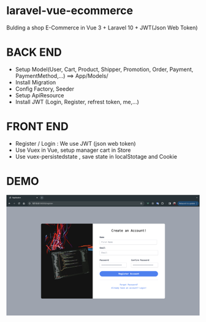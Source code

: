 # laravel-vue-ecommerce
Bulding a shop E-Commerce in Vue 3 + Laravel 10 + JWT(Json Web Token)

# BACK END
- Setup Model(User, Cart, Product, Shipper, Promotion, Order, Payment, PaymentMethod,...) ==> App/Models/ 
- Install Migration
- Config Factory, Seeder
- Setup ApiResource 
- Install JWT (Login, Register, refrest token, me,...)


# FRONT END
-  Register / Login : We use JWT (json web token)
-  Use Vuex in Vue, setup manager cart in Store
-  Use vuex-persistedstate , save state in localStotage and Cookie

# DEMO
![Register](https://raw.githubusercontent.com/skipperhoa/laravel-vue-ecommerce/master/hoacode_note/demo/Screenshot%202024-04-01%20at%2014.30.59.png)
  

